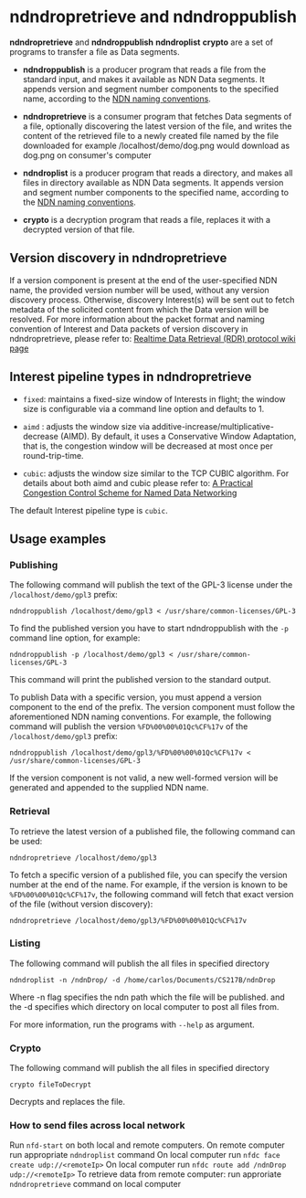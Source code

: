 # ndndropretrieve and ndndroppublish

**ndndropretrieve** and **ndndroppublish** **ndndroplist** **crypto** are a set of programs to transfer a file as Data segments.

* **ndndroppublish** is a producer program that reads a file from the standard input, and makes
  it available as NDN Data segments.  It appends version and segment number components
  to the specified name, according to the
  [NDN naming conventions](http://named-data.net/publications/techreports/ndn-tr-22-ndn-memo-naming-conventions/).

* **ndndropretrieve** is a consumer program that fetches Data segments of a file, optionally
  discovering the latest version of the file, and writes the content of the retrieved file to a newly created file named by the file downloaded for example /localhost/demo/dog.png would download as dog.png on consumer's computer

* **ndndroplist** is a producer program that reads a directory, and makes all files in directory
    available as NDN Data segments.  It appends version and segment number components
    to the specified name, according to the
    [NDN naming conventions](http://named-data.net/publications/techreports/ndn-tr-22-ndn-memo-naming-conventions/).

* **crypto** is a decryption program that reads a file, replaces it with a decrypted version of that file.

## Version discovery in ndndropretrieve

If a version component is present at the end of the user-specified NDN name, the provided version
number will be used, without any version discovery process. Otherwise, discovery Interest(s) will
be sent out to fetch metadata of the solicited content from which the Data version will be resolved.
For more information about the packet format and naming convention of Interest and Data packets of
version discovery in ndndropretrieve, please refer to:
[Realtime Data Retrieval (RDR) protocol wiki page](https://redmine.named-data.net/projects/ndn-tlv/wiki/RDR)

## Interest pipeline types in ndndropretrieve

* `fixed`: maintains a fixed-size window of Interests in flight; the window size is configurable
           via a command line option and defaults to 1.

* `aimd` : adjusts the window size via additive-increase/multiplicative-decrease (AIMD).
           By default, it uses a Conservative Window Adaptation, that is, the congestion window
           will be decreased at most once per round-trip-time.

* `cubic`: adjusts the window size similar to the TCP CUBIC algorithm.
           For details about both aimd and cubic please refer to:
           [A Practical Congestion Control Scheme for Named Data
           Networking](https://conferences2.sigcomm.org/acm-icn/2016/proceedings/p21-schneider.pdf)

The default Interest pipeline type is `cubic`.

## Usage examples

### Publishing

The following command will publish the text of the GPL-3 license under the `/localhost/demo/gpl3`
prefix:

    ndndroppublish /localhost/demo/gpl3 < /usr/share/common-licenses/GPL-3

To find the published version you have to start ndndroppublish with the `-p` command line option,
for example:

    ndndroppublish -p /localhost/demo/gpl3 < /usr/share/common-licenses/GPL-3

This command will print the published version to the standard output.

To publish Data with a specific version, you must append a version component to the end of the
prefix. The version component must follow the aforementioned NDN naming conventions.
For example, the following command will publish the version `%FD%00%00%01Qc%CF%17v` of the
`/localhost/demo/gpl3` prefix:

    ndndroppublish /localhost/demo/gpl3/%FD%00%00%01Qc%CF%17v < /usr/share/common-licenses/GPL-3

If the version component is not valid, a new well-formed version will be generated and appended
to the supplied NDN name.

### Retrieval

To retrieve the latest version of a published file, the following command can be used:

    ndndropretrieve /localhost/demo/gpl3

To fetch a specific version of a published file, you can specify the version number at the end of
the name. For example, if the version is known to be `%FD%00%00%01Qc%CF%17v`, the following command
will fetch that exact version of the file (without version discovery):

    ndndropretrieve /localhost/demo/gpl3/%FD%00%00%01Qc%CF%17v

### Listing

The following command will publish the all files in specified directory

    ndndroplist -n /ndnDrop/ -d /home/carlos/Documents/CS217B/ndnDrop

Where -n flag specifies the ndn path which the file will be published. and the -d
  specifies which directory on local computer to post all files from.

For more information, run the programs with `--help` as argument.

### Crypto

The following command will publish the all files in specified directory

    crypto fileToDecrypt

Decrypts and replaces the file.

### How to send files across local network

Run `nfd-start` on both local and remote computers.
On remote computer run  appropriate `ndndroplist` command
On local computer run `nfdc face create udp://<remoteIp>`
On local computer run `nfdc route add /ndnDrop udp://<remoteIp>`
To retrieve data from remote computer: run approriate `ndndropretrieve` command on local computer